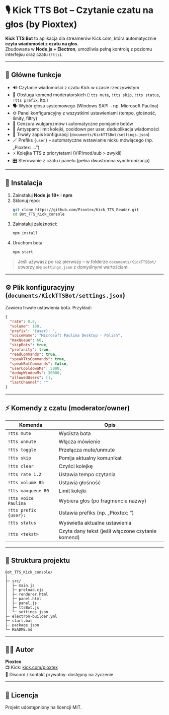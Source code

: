 # 🎙️ Kick TTS Bot – Czytanie czatu na głos (by Pioxtex)

**Kick TTS Bot** to aplikacja dla streamerów Kick.com, która automatycznie **czyta wiadomości z czatu na głos**.  
Zbudowana w **Node.js + Electron**, umożliwia pełną kontrolę z poziomu interfejsu oraz czatu (`!tts`).

---

## 🚀 Główne funkcje

- 🔊 Czytanie wiadomości z czatu Kick w czasie rzeczywistym  
- 👑 Obsługa komend moderatorskich (`!tts mute`, `!tts skip`, `!tts status`, `!tts prefix`, itp.)  
- 🗣️ Wybór głosu systemowego (Windows SAPI – np. Microsoft Paulina)  
- ⚙️ Panel konfiguracyjny z wszystkimi ustawieniami (tempo, głośność, limity, filtry)  
- 🔞 Cenzura wulgaryzmów i automatyczne pomijanie botów  
- 🧠 Antyspam: limit kolejki, cooldown per user, deduplikacja wiadomości  
- 💾 Trwały zapis konfiguracji (`documents/KickTTSBot/settings.json`)  
- 🪄 Prefiks `{user}` – automatyczne wstawianie nicku mówiącego (np. „Pioxtex: ...”)  
- ⚡ Kolejka TTS z priorytetami (VIP/mod/sub > zwykli)  
- 🎛️ Sterowanie z czatu i panelu (pełna dwustronna synchronizacja)

---

## 🧩 Instalacja

1. Zainstaluj **Node.js 18+** i **npm**
2. Sklonuj repo:
   ```bash
   git clone https://github.com/Pioxtex/Kick_TTS_Reader.git
   cd Bot_TTS_Kick_console
   ```
3. Zainstaluj zależności:
   ```bash
   npm install
   ```
4. Uruchom bota:
   ```bash
   npm start
   ```

> Jeśli używasz po raz pierwszy – w folderze `documents/KickTTSBot/` utworzy się `settings.json` z domyślnymi wartościami.

---

## ⚙️ Plik konfiguracyjny (`documents/KickTTSBot/settings.json`)

Zawiera trwałe ustawienia bota. Przykład:

```json
{
  "rate": 0.8,
  "volume": 100,
  "prefix": "{user}: ",
  "voiceName": "Microsoft Paulina Desktop - Polish",
  "maxQueue": 60,
  "skipBots": true,
  "profanity": true,
  "readCommands": true,
  "speakTtsCommands": true,
  "speakBotCommands": false,
  "userCooldownMs": 5000,
  "dedupWindowMs": 30000,
  "allowedUsers": [],
  "lastChannel": ""
}
```

---

## ⚡ Komendy z czatu (moderator/owner)

| Komenda | Opis |
|----------|------|
| `!tts mute` | Wycisza bota |
| `!tts unmute` | Włącza mówienie |
| `!tts toggle` | Przełącza mute/unmute |
| `!tts skip` | Pomija aktualny komunikat |
| `!tts clear` | Czyści kolejkę |
| `!tts rate 1.2` | Ustawia tempo czytania |
| `!tts volume 85` | Ustawia głośność |
| `!tts maxqueue 80` | Limit kolejki |
| `!tts voice Paulina` | Wybiera głos (po fragmencie nazwy) |
| `!tts prefix {user}: ` | Ustawia prefiks (np. „Pioxtex: ”) |
| `!tts status` | Wyświetla aktualne ustawienia |
| `!tts <tekst>` | Czyta dany tekst (jeśli włączone czytanie komend) |

---

## 🧭 Struktura projektu

```
Bot_TTS_Kick_console/
│
├─ src/
│  ├─ main.js
│  ├─ preload.cjs
│  ├─ renderer.html
│  ├─ panel.html
│  ├─ panel.js
│  ├─ ttsBot.js
│  └─ settings.json
├─ electron-builder.yml
├─ start.bat
├─ package.json
└─ README.md
```

---

## 🧑‍💻 Autor
**Pioxtex**  
📺 Kick: [kick.com/pioxtex](https://kick.com/pioxtex)  
💬 Discord / kontakt prywatny: dostępny na życzenie  

---

## 🧾 Licencja
Projekt udostępniony na licencji MIT.
